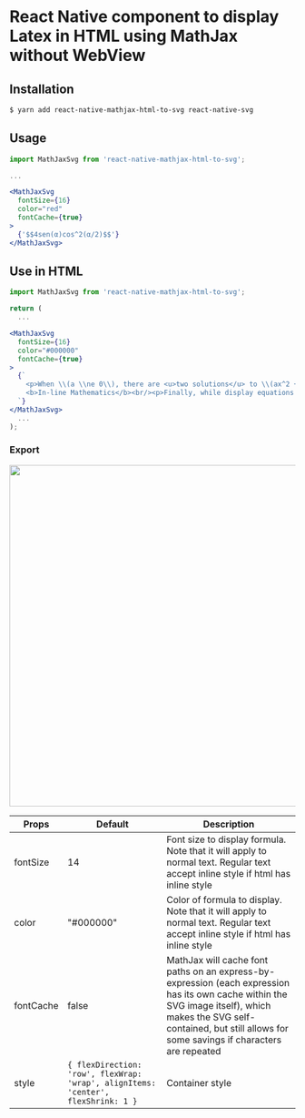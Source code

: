 # React Native component to display Latex in HTML using MathJax without WebView

## Installation
```bash
$ yarn add react-native-mathjax-html-to-svg react-native-svg
```

## Usage
```jsx
import MathJaxSvg from 'react-native-mathjax-html-to-svg';

...

<MathJaxSvg 
  fontSize={16}
  color="red"
  fontCache={true}
>
  {'$$4sen(α)cos^2(α/2)$$'}
</MathJaxSvg>
```
## Use in HTML
```jsx
import MathJaxSvg from 'react-native-mathjax-html-to-svg';

return (
  ...

<MathJaxSvg 
  fontSize={16}
  color="#000000"
  fontCache={true}
>
  {`
    <p>When \\(a \\ne 0\\), there are <u>two solutions</u> to \\(ax^2 + bx + c = 0\\) <span style="color:red;">and</span> they are $$x = {-b \\pm \\sqrt{b^2-4ac} \\over 2a}.$$</p>
    <b>In-line Mathematics</b><br/><p>Finally, while display equations look good for a page of samples, the ability to mix math <mark>and text in a paragraph is also important.</mark><br/><b>This expression \\(\\sqrt{3x-1}+(1+x)^2\\) is an <span style="color:red;font-style:italic;">example of an inline equation</span>.</b>As you see, MathJax equations can be used this way as well, without unduly disturbing the <s>spacing between lines</s>.</p>
  `}
</MathJaxSvg>
  ...
);
```
### Export
<img width="600" src="https://raw.githubusercontent.com/webyonet/react-native-mathjax-html-to-svg/main/export.png"/>

|  Props            | Default                    | Description                             |
| ----------------- | -------------------------- | --------------------------------------- |
|  fontSize         | 14                         | Font size to display formula. Note that it will apply to normal text. Regular text accept inline style if html has inline style        |
|  color            | "#000000"                  | Color of formula to display. Note that it will apply to normal text. Regular text accept inline style if html has inline style             |
|  fontCache        | false                      | MathJax will cache font paths on an express-by-expression (each expression has its own cache within the SVG image itself), which makes the SVG self-contained, but still allows for some savings if characters are repeated               |
|  style            | `{ flexDirection: 'row', flexWrap: 'wrap', alignItems: 'center', flexShrink: 1 } `          | Container style             |


[comment]: <> (## Example)

[comment]: <> ([https://github.com/railsjack/demo-app-for-mathjax]&#40;https://github.com/railsjack/demo-app-for-mathjax&#41;)
